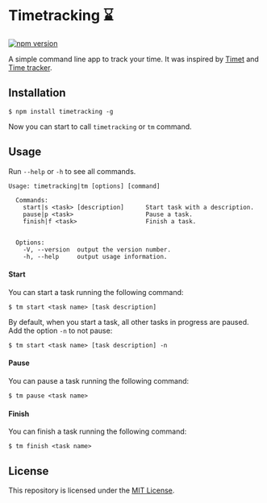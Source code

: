 # Timetracking :hourglass:

[![npm version](https://img.shields.io/npm/v/timetracking.svg?style=flat-square)](https://www.npmjs.com/package/timetracking)

A simple command line app to track your time. It was inspired by [Timet](https://github.com/fabiorogeriosj/timet) and [Time tracker](https://github.com/danibram/time-tracker-cli).

## Installation

```
$ npm install timetracking -g
```
Now you can start to call `timetracking` or `tm` command.

## Usage
Run `--help` or `-h` to see all commands.
```
Usage: timetracking|tm [options] [command]

  Commands:
    start|s <task> [description]      Start task with a description.
    pause|p <task>                    Pause a task.
    finish|f <task>                   Finish a task.


  Options:
    -V, --version  output the version number.
    -h, --help     output usage information.
```

#### Start
You can start a task running the following command:
```
$ tm start <task name> [task description]
```
By default, when you start a task, all other tasks in progress are paused. Add the option `-n` to not pause:
```
$ tm start <task name> [task description] -n
```

#### Pause
You can pause a task running the following command:
```
$ tm pause <task name>
```

#### Finish
You can finish a task running the following command:
```
$ tm finish <task name>
```

## License
This repository is licensed under the [MIT License](https://github.com/mvmjacobs/timetracking/blob/master/LICENSE.md).
